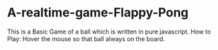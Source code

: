 # A-realtime-game-Flappy-Pong
This is a Basic Game of a ball which is written in pure javascript.
How to Play:
Hover the mouse so that ball always on the board.
